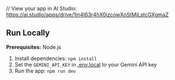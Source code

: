 //
View your app in AI Studio: https://ai.studio/apps/drive/1in4I63r4hX0izcowXoStMjLstcGXgmaZ

## Run Locally

**Prerequisites:**  Node.js


1. Install dependencies:
   `npm install`
2. Set the `GEMINI_API_KEY` in [.env.local](.env.local) to your Gemini API key
3. Run the app:
   `npm run dev`
